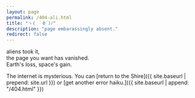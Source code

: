 ```yaml
---
layout: page
permalink: /404-ali.html
title: "ヽ( ｀0´)ﾉ"
description: "page embarassingly absent."
redirect: false
---
```


aliens took it,\
the page you want has vanished.\
Earth's loss, space's gain.


The internet is mysterious. You can [return to the Shire]({{ site.baseurl | prepend: site.url }}) or [get another error haiku.]({{ site.baseurl | append: "/404.html" }})
